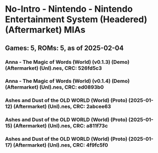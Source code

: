 # No-Intro - Nintendo - Nintendo Entertainment System (Headered) (Aftermarket) MIAs
## Games: 5, ROMs: 5, as of 2025-02-04
### Anna - The Magic of Words (World) (v0.1.3) (Demo) (Aftermarket) (Unl).nes, CRC: 526fd5c3
### Anna - The Magic of Words (World) (v0.1.4) (Demo) (Aftermarket) (Unl).nes, CRC: ed0893b0
### Ashes and Dust of the OLD WORLD (World) (Proto) (2025-01-12) (Aftermarket) (Unl).nes, CRC: 2abcee63
### Ashes and Dust of the OLD WORLD (World) (Proto) (2025-01-15) (Aftermarket) (Unl).nes, CRC: a811f73c
### Ashes and Dust of the OLD WORLD (World) (Proto) (2025-01-17) (Aftermarket) (Unl).nes, CRC: 4f9fc5f0
